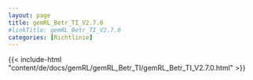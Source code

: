 ```yaml
---
layout: page
title: gemRL_Betr_TI_V2.7.0
#linkTitle: gemRL_Betr_TI_V2.7.0
categories: [Richtlinie]
---
```

{{< include-html "content/de/docs/gemRL/gemRL_Betr_TI/gemRL_Betr_TI_V2.7.0.html" >}}